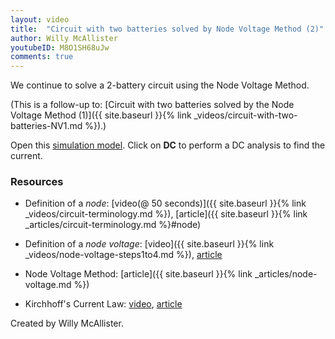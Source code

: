 ```yaml
---
layout: video
title:  "Circuit with two batteries solved by Node Voltage Method (2)"
author: Willy McAllister
youtubeID: M8O1SH68uJw
comments: true
--- 
```


We continue to solve a 2-battery circuit using the Node Voltage Method. 

(This is a follow-up to: [Circuit with two batteries solved by the Node Voltage Method (1)]({{ site.baseurl }}{% link _videos/circuit-with-two-batteries-NV1.md %}).) 

Open this [simulation model](https://spinningnumbers.org/circuit-sandbox/index.html?value=%5B%5B%22w%22%2C%5B144%2C168%2C120%2C168%5D%5D%2C%5B%22w%22%2C%5B72%2C168%2C104%2C168%5D%5D%2C%5B%22a%22%2C%5B104%2C168%2C0%5D%2C%7B%22color%22%3A%22magenta%22%2C%22offset%22%3A%220%22%2C%22_json_%22%3A2%7D%2C%5B%220%22%2C%224%22%5D%5D%2C%5B%22g%22%2C%5B72%2C168%2C0%5D%2C%7B%22_json_%22%3A3%7D%2C%5B%220%22%5D%5D%2C%5B%22w%22%2C%5B152%2C120%2C184%2C120%5D%5D%2C%5B%22w%22%2C%5B152%2C64%2C184%2C64%5D%5D%2C%5B%22w%22%2C%5B264%2C64%2C232%2C64%5D%5D%2C%5B%22w%22%2C%5B264%2C120%2C264%2C64%5D%5D%2C%5B%22w%22%2C%5B264%2C120%2C232%2C120%5D%5D%2C%5B%22w%22%2C%5B264%2C168%2C264%2C120%5D%5D%2C%5B%22w%22%2C%5B192%2C168%2C264%2C168%5D%5D%2C%5B%22w%22%2C%5B72%2C120%2C72%2C168%5D%5D%2C%5B%22w%22%2C%5B72%2C120%2C104%2C120%5D%5D%2C%5B%22w%22%2C%5B72%2C64%2C72%2C120%5D%5D%2C%5B%22w%22%2C%5B104%2C64%2C72%2C64%5D%5D%2C%5B%22r%22%2C%5B192%2C168%2C1%5D%2C%7B%22name%22%3A%22%22%2C%22r%22%3A%222.7%22%2C%22_json_%22%3A15%7D%2C%5B%223%22%2C%224%22%5D%5D%2C%5B%22r%22%2C%5B184%2C120%2C3%5D%2C%7B%22name%22%3A%22%22%2C%22r%22%3A%221.4%22%2C%22_json_%22%3A16%7D%2C%5B%222%22%2C%223%22%5D%5D%2C%5B%22r%22%2C%5B184%2C64%2C3%5D%2C%7B%22name%22%3A%22%22%2C%22r%22%3A%221.4%22%2C%22_json_%22%3A17%7D%2C%5B%221%22%2C%223%22%5D%5D%2C%5B%22v%22%2C%5B104%2C120%2C3%5D%2C%7B%22name%22%3A%22%22%2C%22value%22%3A%22dc(11)%22%2C%22_json_%22%3A18%7D%2C%5B%220%22%2C%222%22%5D%5D%2C%5B%22v%22%2C%5B104%2C64%2C3%5D%2C%7B%22name%22%3A%22%22%2C%22value%22%3A%22dc(11)%22%2C%22_json_%22%3A19%7D%2C%5B%220%22%2C%221%22%5D%5D%2C%5B%22view%22%2C2.16%2C22.792%2C2.44140625%2C%2250%22%2C%2210%22%2C%221G%22%2Cnull%2C%22100%22%2C%220.01%22%2C%221000%22%5D%5D). Click on **DC** to perform a DC analysis to find the current. 

### Resources

* Definition of a *node*: [video(@ 50 seconds)]({{ site.baseurl }}{% link _videos/circuit-terminology.md %}), [article]({{ site.baseurl }}{% link _articles/circuit-terminology.md %}#node)

* Definition of a *node voltage*: [video]({{ site.baseurl }}{% link _videos/node-voltage-steps1to4.md %}), [article](https://spinningnumbers.org/a/node-voltage.html#definition-node-voltage)

* Node Voltage Method: [article]({{ site.baseurl }}{% link _articles/node-voltage.md %})

* Kirchhoff's Current Law: [video](https://spinningnumbers.org/v/kirchhoffs-current-law.html), [article](https://spinningnumbers.org/a/kirchhoffs-current-law.html)

Created by Willy McAllister. 

